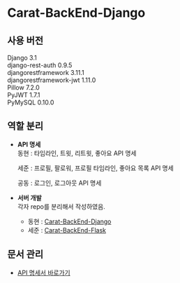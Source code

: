 # Carat-BackEnd-Django

## 사용 버전

Django 3.1  
django-rest-auth 0.9.5  
djangorestframework 3.11.1  
djangorestframework-jwt 1.11.0  
Pillow 7.2.0  
PyJWT 1.7.1  
PyMySQL 0.10.0  

## 역할 분리
- **API 명세**  
  동현 : 타임라인, 트윗, 리트윗, 좋아요 API 명세  
  
  세준 : 프로필, 팔로워, 프로필 타임라인, 좋아요 목록 API 명세  
  
  공동 : 로그인, 로그아웃 API 명세
  
- **서버 개발**  
  각자 repo를 분리해서 작성하였음.
  
  - 동현 : [Carat-BackEnd-Django](https://github.com/GRAM-DSM/Carat-BackEnd-Django)
  - 세준 : [Carat-BackEnd-Flask](https://github.com/GRAM-DSM/Carat-BackEnd-Flask)

## 문서 관리
- [API 명세서 바로가기](https://app.gitbook.com/@hell-1/s/gogo/)

